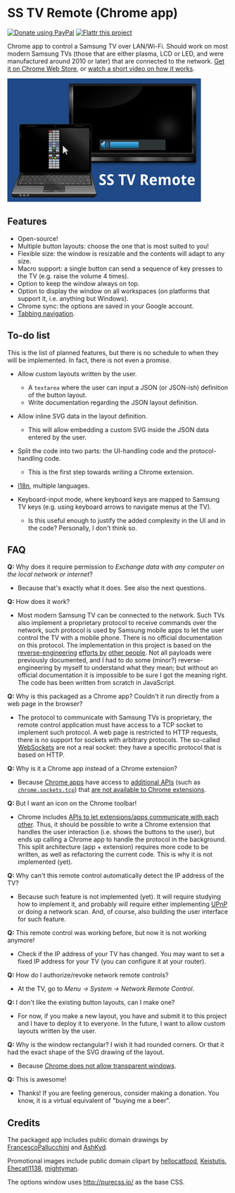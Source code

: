 SS TV Remote (Chrome app)
=========================

[![Donate using PayPal](https://www.paypalobjects.com/en_US/i/btn/btn_donate_SM.gif)](https://www.paypal.com/cgi-bin/webscr?cmd=_donations&business=denilsonsa%40gmail%2ecom&lc=US&item_name=Denilson&item_number=crx-ss-tv-remote&currency_code=BRL) [![Flattr this project](https://api.flattr.com/button/flattr-badge-large.png)](https://flattr.com/submit/auto?user_id=denilsonsa&url=https%3A%2F%2Fgithub.com%2Fdenilsonsa%2Fcrx-ss-tv-remote&title=crx-ss-tv-remote&description=A+remote+control+for+Samsung+TVs.&tags=github&category=software)

Chrome app to control a Samsung TV over LAN/Wi-Fi. Should work on most modern Samsung TVs (those that are either plasma, LCD or LED, and were manufactured around 2010 or later) that are connected to the network. [Get it on Chrome Web Store][cws], or [watch a short video on how it works][video].

[![Promotional image showing a laptop and a TV](./misc/promotional_small_tile.png)][cws]


Features
--------

* Open-source!
* Multiple button layouts: choose the one that is most suited to you!
* Flexible size: the window is resizable and the contents will adapt to any size.
* Macro support: a single button can send a sequence of key presses to the TV (e.g. raise the volume 4 times).
* Option to keep the window always on top.
* Option to display the window on all workspaces (on platforms that support it, i.e. anything but Windows).
* Chrome sync: the options are saved in your Google account.
* [Tabbing navigation][].


To-do list
----------

This is the list of planned features, but there is no schedule to when they will be implemented. In fact, there is not even a promise.

* Allow custom layouts written by the user.
    * A `textarea` where the user can input a JSON (or JSON-ish) definition of the button layout.
    * Write documentation regarding the JSON layout definition.

* Allow inline SVG data in the layout definition.
    * This will allow embedding a custom SVG inside the JSON data entered by the user.

* Split the code into two parts: the UI-handling code and the protocol-handling code.
    * This is the first step towards writing a Chrome extension.

* [I18n][], multiple languages.

* Keyboard-input mode, where keyboard keys are mapped to Samsung TV keys (e.g. using keyboard arrows to navigate menus at the TV).
    * Is this useful enough to justify the added complexity in the UI and in the code? Personally, I don't think so.


FAQ
---

**Q:** Why does it require permission to *Exchange data with any computer on the local network or internet*?

* Because that's exactly what it does. See also the next questions.

**Q:** How does it work?

* Most modern Samsung TV can be connected to the network. Such TVs also implement a proprietary protocol to receive commands over the network, such protocol is used by Samsung mobile apps to let the user control the TV with a mobile phone. There is no official documentation on this protocol. The implementation in this project is based on the [reverse-engineering][protocol-1] [efforts by][protocol-2] [other people][protocol-3]. Not all payloads were previously documented, and I had to do some (minor?) reverse-engineering by myself to understand what they mean; but without an official documentation it is impossible to be sure I got the meaning right. The code has been written from scratch in JavaScript.

**Q:** Why is this packaged as a Chrome app? Couldn't it run directly from a web page in the browser?

* The protocol to communicate with Samsung TVs is proprietary, the remote control application must have access to a TCP socket to implement such protocol. A web page is restricted to HTTP requests, there is no support for sockets with arbitrary protocols. The so-called [WebSockets][websocket] are not a real socket: they have a specific protocol that is based on HTTP.

**Q:** Why is it a Chrome app instead of a Chrome extension?

* Because [Chrome apps][chrome-apps] have access to [additional APIs][chrome-apps-apis] (such as [`chrome.sockets.tcp`][chrome-sockets-tcp]) that [are not available to Chrome extensions][chrome-extension-apis].

**Q:** But I want an icon on the Chrome toolbar!

* Chrome includes [APIs to let extensions/apps communicate with each other][chrome-messaging-external]. Thus, it should be possible to write a Chrome extension that handles the user interaction (i.e. shows the buttons to the user), but ends up calling a Chrome app to handle the protocol in the background. This split architecture (app + extension) requires more code to be written, as well as refactoring the current code. This is why it is not implemented (yet).

**Q:** Why can't this remote control automatically detect the IP address of the TV?

* Because such feature is not implemented (yet). It will require studying how to implement it, and probably will require either implementing [UPnP][] or doing a network scan. And, of course, also building the user interface for such feature.

**Q:** This remote control was working before, but now it is not working anymore!

* Check if the IP address of your TV has changed. You may want to set a fixed IP address for your TV (you can configure it at your router).

**Q:** How do I authorize/revoke network remote controls?

* At the TV, go to *Menu → System → Network Remote Control*.

**Q:** I don't like the existing button layouts, can I make one?

* For now, if you make a new layout, you have and submit it to this project and I have to deploy it to everyone. In the future, I want to allow custom layouts written by the user.

**Q:** Why is the window rectangular? I wish it had rounded corners. Or that it had the exact shape of the SVG drawing of the layout.

* Because [Chrome does not allow transparent windows][transparent-window].

**Q:** This is awesome!

* Thanks! If you are feeling generous, consider making a donation. You know, it is a virtual equivalent of "buying me a beer".


Credits
-------

The packaged app includes public domain drawings by [FrancescoPallucchini][oc-option] and [AshKyd][oc-remote].

Promotional images include public domain clipart by [hellocatfood][oc-mouse], [Keistutis][oc-laptop], [Ehecatl1138][oc-tv], [mightyman][oc-volume].

The options window uses http://purecss.io/ as the base CSS.

[cws]: https://chrome.google.com/webstore/detail/npciacphlpgklgcjgiamnmfjipjdkacf
[video]: https://www.youtube.com/watch?v=WeMMDdYHsIk
[websocket]: https://en.wikipedia.org/wiki/WebSocket
[chrome-apps]: https://developer.chrome.com/apps/about_apps
[chrome-sockets-tcp]: https://developer.chrome.com/apps/sockets_tcp
[chrome-apps-apis]: https://developer.chrome.com/apps/api_index
[chrome-extension-apis]: https://developer.chrome.com/extensions/api_index
[chrome-messaging-external]: https://developer.chrome.com/extensions/messaging#external
[upnp]: https://en.wikipedia.org/wiki/Universal_Plug_and_Play
[tabbing navigation]: https://en.wikipedia.org/wiki/Tabbing_navigation
[i18n]: https://developer.chrome.com/apps/i18n
[transparent-window]: https://stackoverflow.com/questions/27804315/
[protocol-1]: http://sc0ty.pl/2012/02/samsung-tv-network-remote-control-protocol/
[protocol-2]: http://deneb.homedns.org/things/?p=232
[protocol-3]: http://forum.samygo.tv/viewtopic.php?f=12&t=1792
[oc-option]: https://openclipart.org/detail/193351/option-button-symbol
[oc-remote]: https://openclipart.org/detail/27349/remote-control-by-ashkyd-27349
[oc-mouse]: https://openclipart.org/detail/166356/mouse-cursor-arrow
[oc-laptop]: https://openclipart.org/detail/168489/pc-laptop-notebook
[oc-tv]: https://openclipart.org/detail/170186/lcd-led-plasma-tv-tv-de-plasma-led-lcd
[oc-volume]: https://openclipart.org/detail/166028/volume-level-3

